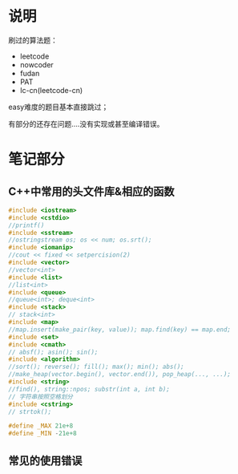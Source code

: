 # 说明
刷过的算法题：
- leetcode
- nowcoder
- fudan
- PAT
- lc-cn(leetcode-cn) 

easy难度的题目基本直接跳过；

有部分的还存在问题....没有实现或甚至编译错误。


# 笔记部分
## C++中常用的头文件库&相应的函数
```C++
#include <iostream>
#include <cstdio>
//printf()
#include <sstream>
//ostringstream os; os << num; os.srt();
#include <iomanip>
//cout << fixed << setpercision(2)
#include <vector>
//vector<int>
#include <list>
//list<int>
#include <queue>
//queue<int>; deque<int>
#include <stack>
// stack<int>
#include <map>
//map.insert(make_pair(key, value)); map.find(key) == map.end;
#include <set>
#include <cmath>
// absf(); asin(); sin();
#include <algorithm>
//sort(); reverse(); fill(); max(); min(); abs();
//make_heap(vector.begin(), vector.end()), pop_heap(..., ...);
#include <string>
//find(), string::npos; substr(int a, int b);
// 字符串按照空格划分
#include <cstring>
// strtok();

#define _MAX 21e+8
#define _MIN -21e+8
```

## 常见的使用错误
